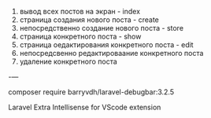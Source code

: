 1. вывод всех постов на экран - index
2. страница создания нового поста - create
3. непосредственно создание нового поста - store
4. страница конкретного поста - show 
5. страница оедактирования конкретного поста - edit
6. непосредсвенно редактироваание конкретного поста 
7. удаление конкретного поста

-—

composer require barryvdh/laravel-debugbar:3.2.5

Laravel Extra Intellisense for VScode extension

